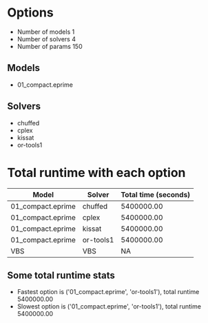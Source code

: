 

# Options


- Number of models 1
- Number of solvers 4
- Number of params 150


## Models


 - 01_compact.eprime


## Solvers


 - chuffed
 - cplex
 - kissat
 - or-tools1


# Total runtime with each option


 | Model | Solver | Total time (seconds) | 
 | -- | -- | -- | 
 | 01_compact.eprime | chuffed | 5400000.00 | 
 | 01_compact.eprime | cplex | 5400000.00 | 
 | 01_compact.eprime | kissat | 5400000.00 | 
 | 01_compact.eprime | or-tools1 | 5400000.00 | 
 | VBS | VBS | NA | 


## Some total runtime stats


 - Fastest option is ('01_compact.eprime', 'or-tools1'), total runtime 5400000.00
 - Slowest option is ('01_compact.eprime', 'or-tools1'), total runtime 5400000.00
